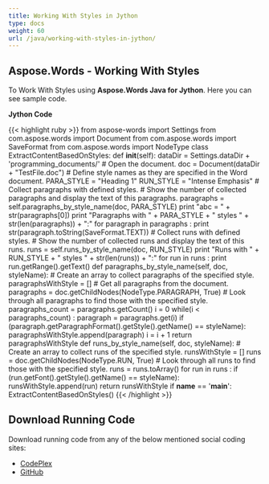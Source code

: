 ```yaml
---
title: Working With Styles in Jython
type: docs
weight: 60
url: /java/working-with-styles-in-jython/
---
```


## **Aspose.Words - Working With Styles**
To Work With Styles using **Aspose.Words Java for Jython**. Here you can see sample code.

**Jython Code**

{{< highlight ruby >}}
from aspose-words import Settings
from com.aspose.words import Document
from com.aspose.words import SaveFormat
from com.aspose.words import NodeType
class ExtractContentBasedOnStyles:
    def __init__(self):
        dataDir = Settings.dataDir + 'programming_documents/'
        # Open the document.
        doc = Document(dataDir + "TestFile.doc")
        # Define style names as they are specified in the Word document.
        PARA_STYLE = "Heading 1"
        RUN_STYLE = "Intense Emphasis"
        # Collect paragraphs with defined styles.
        # Show the number of collected paragraphs and display the text of this paragraphs.
        paragraphs = self.paragraphs_by_style_name(doc, PARA_STYLE)
        print "abc = " + str(paragraphs[0])
        print "Paragraphs with " + PARA_STYLE + " styles " + str(len(paragraphs)) + ":"
        for paragraph in paragraphs :
            print str(paragraph.toString(SaveFormat.TEXT))
        # Collect runs with defined styles.
        # Show the number of collected runs and display the text of this runs.
        runs = self.runs_by_style_name(doc, RUN_STYLE)
        print "Runs with " + RUN_STYLE + " styles " + str(len(runs)) + ":"
        for run in runs :
            print run.getRange().getText()
    def paragraphs_by_style_name(self, doc, styleName):
        # Create an array to collect paragraphs of the specified style.
        paragraphsWithStyle = []
        # Get all paragraphs from the document.
        paragraphs = doc.getChildNodes(NodeType.PARAGRAPH, True)
        # Look through all paragraphs to find those with the specified style.
        paragraphs_count = paragraphs.getCount()
        i = 0
        while(i < paragraphs_count) :
            paragraph = paragraphs.get(i)
            if (paragraph.getParagraphFormat().getStyle().getName() == styleName):
                paragraphsWithStyle.append(paragraph)
            i = i + 1
        return paragraphsWithStyle
    def runs_by_style_name(self, doc, styleName):
        # Create an array to collect runs of the specified style.
        runsWithStyle = []
        runs = doc.getChildNodes(NodeType.RUN, True)
        # Look through all runs to find those with the specified style.
        runs = runs.toArray()
        for run in runs :
            if (run.getFont().getStyle().getName() == styleName):
                runsWithStyle.append(run)
        return runsWithStyle
if __name__ == '__main__':        
    ExtractContentBasedOnStyles()
{{< /highlight >}}
## **Download Running Code**
Download running code from any of the below mentioned social coding sites:

- [CodePlex](https://asposewordsjavajython.codeplex.com/releases/view/619260)
- [GitHub](https://github.com/aspose-words/Aspose.Words-for-Java/releases/tag/Aspose.Words_Java_for_Jython-v1.0.0)
